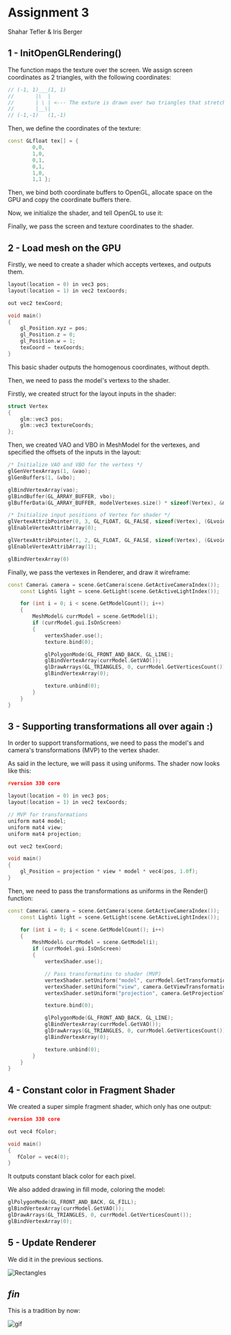 # Assignment 3
Shahar Tefler & Iris Berger

## 1 - InitOpenGLRendering()
The function maps the texture over the screen.
We assign screen coordinates as 2 triangles, with the following coordinates:

```cpp
// (-1, 1)___(1, 1)
//       |\  |
//       | \ | <--- The exture is drawn over two triangles that stretch over the screen.
//       |__\|
// (-1,-1)   (1,-1)
```

Then, we define the coordinates of the texture:

```cpp
const GLfloat tex[] = {
		0,0,
		1,0,
		0,1,
		0,1,
		1,0,
		1,1 };
```

Then, we bind both coordinate buffers to OpenGL, allocate space on the GPU
and copy the coordinate buffers there.

Now, we initialize the shader, and tell OpenGL to use it:

Finally, we pass the screen and texture coordinates to the shader.

## 2 - Load mesh on the GPU

Firstly, we need to create a shader which accepts vertexes, and outputs them.
```cpp
layout(location = 0) in vec3 pos;
layout(location = 1) in vec2 texCoords;

out vec2 texCoord;

void main()
{
    gl_Position.xyz = pos;
    gl_Position.z = 0;
    gl_Position.w = 1;
    texCoord = texCoords;
}
```

This basic shader outputs the homogenous coordinates, without depth.

Then, we need to pass the model's vertexs to the shader.

Firstly, we created struct for the layout inputs in the shader:
```cpp
struct Vertex
{
	glm::vec3 pos;
	glm::vec3 textureCoords;
};
```

Then, we created VAO and VBO in MeshModel for the vertexes, and specified
the offsets of the inputs in the layout:

```cpp
/* Initialize VAO and VBO for the vertexs */
glGenVertexArrays(1, &vao);
glGenBuffers(1, &vbo);

glBindVertexArray(vao);
glBindBuffer(GL_ARRAY_BUFFER, vbo);
glBufferData(GL_ARRAY_BUFFER, modelVertexes.size() * sizeof(Vertex), &modelVertexes[0], GL_STATIC_DRAW);

/* Initialize input positions of Vertex for shader */
glVertexAttribPointer(0, 3, GL_FLOAT, GL_FALSE, sizeof(Vertex), (GLvoid*)0);
glEnableVertexAttribArray(0);

glVertexAttribPointer(1, 2, GL_FLOAT, GL_FALSE, sizeof(Vertex), (GLvoid*)(3 * sizeof(GLfloat)));
glEnableVertexAttribArray(1);

glBindVertexArray(0)
```

Finally, we pass the vertexes in Renderer, and draw it wireframe:

```cpp
const Camera& camera = scene.GetCamera(scene.GetActiveCameraIndex());
	const Light& light = scene.GetLight(scene.GetActiveLightIndex());

	for (int i = 0; i < scene.GetModelCount(); i++)
	{
		MeshModel& currModel = scene.GetModel(i);
		if (currModel.gui.IsOnScreen)
		{
			vertexShader.use();
			texture.bind(0);

			glPolygonMode(GL_FRONT_AND_BACK, GL_LINE);
			glBindVertexArray(currModel.GetVAO());
			glDrawArrays(GL_TRIANGLES, 0, currModel.GetVerticesCount());
			glBindVertexArray(0);

			texture.unbind(0);
		}
	}
}
```
  
## 3 - Supporting transformations all over again :)
In order to support transformations, we need to pass the model's 
and camera's transformations (MVP) to the vertex shader.

As said in the lecture, we will pass it using uniforms. The shader now looks like this:

```cpp
#version 330 core

layout(location = 0) in vec3 pos;
layout(location = 1) in vec2 texCoords;

// MVP for transformations
uniform mat4 model;
uniform mat4 view;
uniform mat4 projection;

out vec2 texCoord;

void main()
{
    gl_Position = projection * view * model * vec4(pos, 1.0f);
}
```

Then, we need to pass the transformations as uniforms in the Render() function:

```cpp
const Camera& camera = scene.GetCamera(scene.GetActiveCameraIndex());
	const Light& light = scene.GetLight(scene.GetActiveLightIndex());

	for (int i = 0; i < scene.GetModelCount(); i++)
	{
		MeshModel& currModel = scene.GetModel(i);
		if (currModel.gui.IsOnScreen)
		{
			vertexShader.use();

			// Pass transformatins to shader (MVP)
			vertexShader.setUniform("model", currModel.GetTransformation());
			vertexShader.setUniform("view", camera.GetViewTransformation());
			vertexShader.setUniform("projection", camera.GetProjectionTransformation());

			texture.bind(0);

			glPolygonMode(GL_FRONT_AND_BACK, GL_LINE);
			glBindVertexArray(currModel.GetVAO());
			glDrawArrays(GL_TRIANGLES, 0, currModel.GetVerticesCount());
			glBindVertexArray(0);

			texture.unbind(0);
		}
	}
}
```

## 4 - Constant color in Fragment Shader
We created a super simple fragment shader, which only has one output:

```cpp
#version 330 core

out vec4 fColor;

void main() 
{ 
   fColor = vec4(0);
} 
```

It outputs constant black color for each pixel.

We also added drawing in fill mode, coloring the model:

```cpp
glPolygonMode(GL_FRONT_AND_BACK, GL_FILL);
glBindVertexArray(currModel.GetVAO());
glDrawArrays(GL_TRIANGLES, 0, currModel.GetVerticesCount());
glBindVertexArray(0);
```

## 5 - Update Renderer
We did it in the previous sections.

![Rectangles](part1_images/color_rectangles.gif)


## *fin*
This is a tradition by now:

![gif](part1_images/happy_gif.gif)
